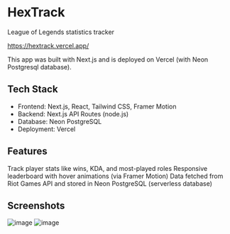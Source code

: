 # HexTrack
League of Legends statistics tracker

https://hextrack.vercel.app/

This app was built with Next.js and is deployed on Vercel (with Neon Postgresql database).

## Tech Stack
* Frontend: Next.js, React, Tailwind CSS, Framer Motion
* Backend: Next.js API Routes (node.js)
* Database: Neon PostgreSQL
* Deployment: Vercel

## Features
Track player stats like wins, KDA, and most-played roles
Responsive leaderboard with hover animations (via Framer Motion)
Data fetched from Riot Games API and stored in Neon PostgreSQL (serverless database)

## Screenshots
![image](https://github.com/user-attachments/assets/ba6e5020-12a5-4a77-9bc7-ab351a5c002f)
![image](https://github.com/user-attachments/assets/3ed58ba6-5315-4adc-a488-226ec2871728)

